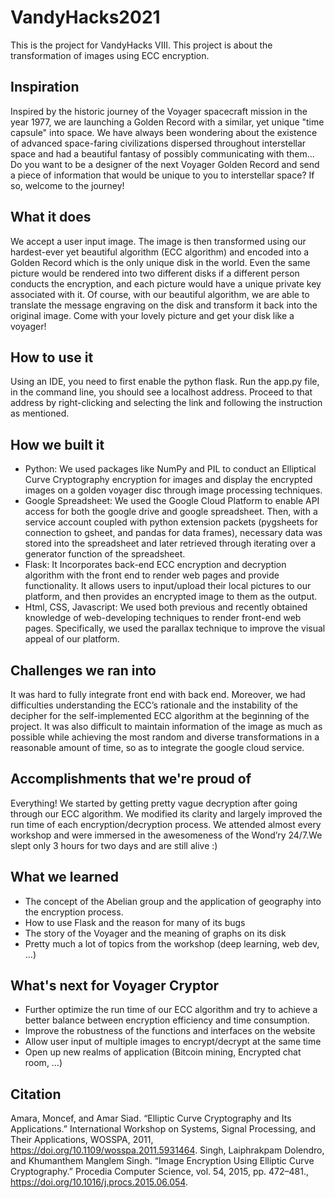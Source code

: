 # VandyHacks2021
This is the project for VandyHacks VIII. This project is about the transformation of images using ECC encryption.

## Inspiration
Inspired by the historic journey of the Voyager spacecraft mission in the year 1977, we are launching a Golden Record with a similar, yet unique "time capsule" into space. We have always been wondering about the existence of advanced space-faring civilizations dispersed throughout interstellar space and had a beautiful fantasy of possibly communicating with them... Do you want to be a designer of the next Voyager Golden Record and send a piece of information that would be unique to you to interstellar space? If so, welcome to the journey!

## What it does
We accept a user input image. The image is then transformed using our hardest-ever yet beautiful algorithm (ECC algorithm) and encoded into a Golden Record which is the only unique disk in the world. Even the same picture would be rendered into two different disks if a different person conducts the encryption, and each picture would have a unique private key associated with it. Of course, with our beautiful algorithm, we are able to translate the message engraving on the disk and transform it back into the original image. Come with your lovely picture and get your disk like a voyager!

## How to use it
Using an IDE, you need to first enable the python flask. Run the app.py file, in the command line, you should see a localhost address. Proceed to that address by right-clicking and selecting the link and following the instruction as mentioned.

## How we built it
- Python: We used packages like NumPy and PIL to conduct an Elliptical Curve Cryptography encryption for images and display the encrypted images on a golden voyager disc through image processing techniques.
- Google Spreadsheet: We used the Google Cloud Platform to enable API access for both the google drive and google spreadsheet. Then, with a service account coupled with python extension packets (pygsheets for connection to gsheet, and pandas for data frames), necessary data was stored into the spreadsheet and later retrieved through iterating over a generator function of the spreadsheet.
- Flask: It Incorporates back-end ECC encryption and decryption algorithm with the front end to render web pages and provide functionality. It allows users to input/upload their local pictures to our platform, and then provides an encrypted image to them as the output.
- Html, CSS, Javascript: We used both previous and recently obtained knowledge of web-developing techniques to render front-end web pages. Specifically, we used the parallax technique to improve the visual appeal of our platform.
## Challenges we ran into
It was hard to fully integrate front end with back end. Moreover, we had difficulties understanding the ECC’s rationale and the instability of the decipher for the self-implemented ECC algorithm at the beginning of the project. It was also difficult to maintain information of the image as much as possible while achieving the most random and diverse transformations in a reasonable amount of time, so as to integrate the google cloud service.
## Accomplishments that we're proud of
Everything! We started by getting pretty vague decryption after going through our ECC algorithm. We modified its clarity and largely improved the run time of each encryption/decryption process. We attended almost every workshop and were immersed in the awesomeness of the Wond’ry 24/7.We slept only 3 hours for two days and are still alive :)
## What we learned
- The concept of the Abelian group and the application of geography into the encryption process.
- How to use Flask and the reason for many of its bugs
- The story of the Voyager and the meaning of graphs on its disk
- Pretty much a lot of topics from the workshop (deep learning, web dev, …)
## What's next for Voyager Cryptor
- Further optimize the run time of our ECC algorithm and try to achieve a better balance between encryption efficiency and time consumption.
- Improve the robustness of the functions and interfaces on the website
- Allow user input of multiple images to encrypt/decrypt at the same time
- Open up new realms of application (Bitcoin mining, Encrypted chat room, …)
## Citation
Amara, Moncef, and Amar Siad. “Elliptic Curve Cryptography and Its Applications.” International Workshop on Systems, Signal Processing, and Their Applications, WOSSPA, 2011, https://doi.org/10.1109/wosspa.2011.5931464. Singh, Laiphrakpam Dolendro, and Khumanthem Manglem Singh. “Image Encryption Using Elliptic Curve Cryptography.” Procedia Computer Science, vol. 54, 2015, pp. 472–481., https://doi.org/10.1016/j.procs.2015.06.054.
